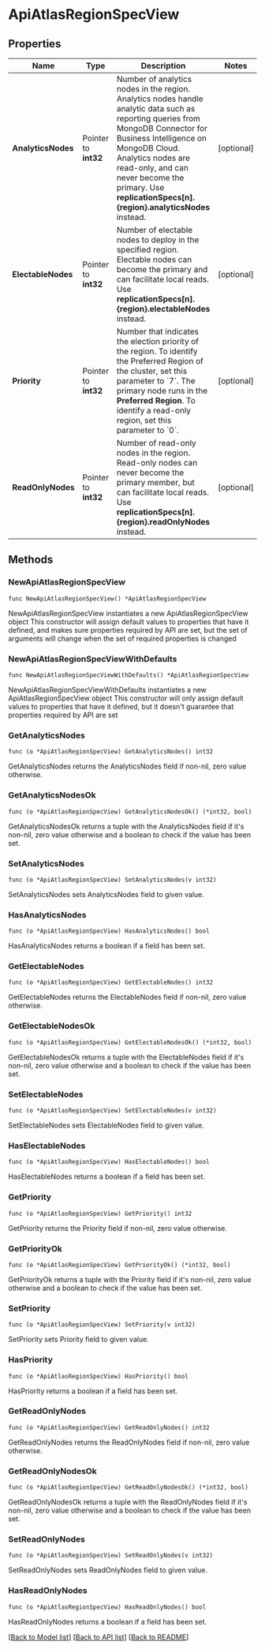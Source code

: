# ApiAtlasRegionSpecView

## Properties

Name | Type | Description | Notes
------------ | ------------- | ------------- | -------------
**AnalyticsNodes** | Pointer to **int32** | Number of analytics nodes in the region. Analytics nodes handle analytic data such as reporting queries from MongoDB Connector for Business Intelligence on MongoDB Cloud. Analytics nodes are read-only, and can never become the primary. Use **replicationSpecs[n].{region}.analyticsNodes** instead. | [optional] 
**ElectableNodes** | Pointer to **int32** | Number of electable nodes to deploy in the specified region. Electable nodes can become the primary and can facilitate local reads. Use **replicationSpecs[n].{region}.electableNodes** instead. | [optional] 
**Priority** | Pointer to **int32** | Number that indicates the election priority of the region. To identify the Preferred Region of the cluster, set this parameter to &#x60;7&#x60;. The primary node runs in the **Preferred Region**. To identify a read-only region, set this parameter to &#x60;0&#x60;. | [optional] 
**ReadOnlyNodes** | Pointer to **int32** | Number of read-only nodes in the region. Read-only nodes can never become the primary member, but can facilitate local reads. Use **replicationSpecs[n].{region}.readOnlyNodes** instead. | [optional] 

## Methods

### NewApiAtlasRegionSpecView

`func NewApiAtlasRegionSpecView() *ApiAtlasRegionSpecView`

NewApiAtlasRegionSpecView instantiates a new ApiAtlasRegionSpecView object
This constructor will assign default values to properties that have it defined,
and makes sure properties required by API are set, but the set of arguments
will change when the set of required properties is changed

### NewApiAtlasRegionSpecViewWithDefaults

`func NewApiAtlasRegionSpecViewWithDefaults() *ApiAtlasRegionSpecView`

NewApiAtlasRegionSpecViewWithDefaults instantiates a new ApiAtlasRegionSpecView object
This constructor will only assign default values to properties that have it defined,
but it doesn't guarantee that properties required by API are set

### GetAnalyticsNodes

`func (o *ApiAtlasRegionSpecView) GetAnalyticsNodes() int32`

GetAnalyticsNodes returns the AnalyticsNodes field if non-nil, zero value otherwise.

### GetAnalyticsNodesOk

`func (o *ApiAtlasRegionSpecView) GetAnalyticsNodesOk() (*int32, bool)`

GetAnalyticsNodesOk returns a tuple with the AnalyticsNodes field if it's non-nil, zero value otherwise
and a boolean to check if the value has been set.

### SetAnalyticsNodes

`func (o *ApiAtlasRegionSpecView) SetAnalyticsNodes(v int32)`

SetAnalyticsNodes sets AnalyticsNodes field to given value.

### HasAnalyticsNodes

`func (o *ApiAtlasRegionSpecView) HasAnalyticsNodes() bool`

HasAnalyticsNodes returns a boolean if a field has been set.

### GetElectableNodes

`func (o *ApiAtlasRegionSpecView) GetElectableNodes() int32`

GetElectableNodes returns the ElectableNodes field if non-nil, zero value otherwise.

### GetElectableNodesOk

`func (o *ApiAtlasRegionSpecView) GetElectableNodesOk() (*int32, bool)`

GetElectableNodesOk returns a tuple with the ElectableNodes field if it's non-nil, zero value otherwise
and a boolean to check if the value has been set.

### SetElectableNodes

`func (o *ApiAtlasRegionSpecView) SetElectableNodes(v int32)`

SetElectableNodes sets ElectableNodes field to given value.

### HasElectableNodes

`func (o *ApiAtlasRegionSpecView) HasElectableNodes() bool`

HasElectableNodes returns a boolean if a field has been set.

### GetPriority

`func (o *ApiAtlasRegionSpecView) GetPriority() int32`

GetPriority returns the Priority field if non-nil, zero value otherwise.

### GetPriorityOk

`func (o *ApiAtlasRegionSpecView) GetPriorityOk() (*int32, bool)`

GetPriorityOk returns a tuple with the Priority field if it's non-nil, zero value otherwise
and a boolean to check if the value has been set.

### SetPriority

`func (o *ApiAtlasRegionSpecView) SetPriority(v int32)`

SetPriority sets Priority field to given value.

### HasPriority

`func (o *ApiAtlasRegionSpecView) HasPriority() bool`

HasPriority returns a boolean if a field has been set.

### GetReadOnlyNodes

`func (o *ApiAtlasRegionSpecView) GetReadOnlyNodes() int32`

GetReadOnlyNodes returns the ReadOnlyNodes field if non-nil, zero value otherwise.

### GetReadOnlyNodesOk

`func (o *ApiAtlasRegionSpecView) GetReadOnlyNodesOk() (*int32, bool)`

GetReadOnlyNodesOk returns a tuple with the ReadOnlyNodes field if it's non-nil, zero value otherwise
and a boolean to check if the value has been set.

### SetReadOnlyNodes

`func (o *ApiAtlasRegionSpecView) SetReadOnlyNodes(v int32)`

SetReadOnlyNodes sets ReadOnlyNodes field to given value.

### HasReadOnlyNodes

`func (o *ApiAtlasRegionSpecView) HasReadOnlyNodes() bool`

HasReadOnlyNodes returns a boolean if a field has been set.


[[Back to Model list]](../README.md#documentation-for-models) [[Back to API list]](../README.md#documentation-for-api-endpoints) [[Back to README]](../README.md)


